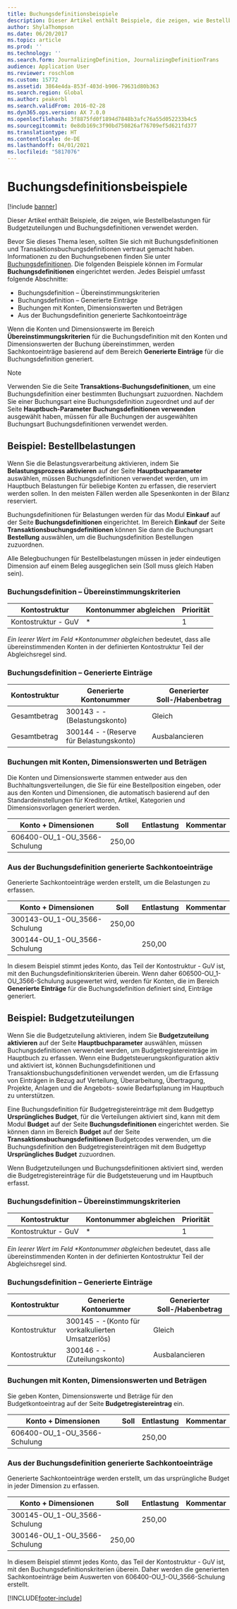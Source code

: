 ```yaml
---
title: Buchungsdefinitionsbeispiele
description: Dieser Artikel enthält Beispiele, die zeigen, wie Bestellbelastungen für Budgetzuteilungen und Buchungsdefinitionen verwendet werden.
author: ShylaThompson
ms.date: 06/20/2017
ms.topic: article
ms.prod: ''
ms.technology: ''
ms.search.form: JournalizingDefinition, JournalizingDefinitionTrans
audience: Application User
ms.reviewer: roschlom
ms.custom: 15772
ms.assetid: 3864e4da-853f-403d-b906-79631d80b363
ms.search.region: Global
ms.author: peakerbl
ms.search.validFrom: 2016-02-28
ms.dyn365.ops.version: AX 7.0.0
ms.openlocfilehash: 3f8875fd0f1894d7848b3afc76a55d052233b4c5
ms.sourcegitcommit: 0e8db169c3f90bd750826af76709ef5d621fd377
ms.translationtype: HT
ms.contentlocale: de-DE
ms.lasthandoff: 04/01/2021
ms.locfileid: "5817076"
---
```

# <a name="posting-definition-examples"></a>Buchungsdefinitionsbeispiele

[!include [banner](../includes/banner.md)]

Dieser Artikel enthält Beispiele, die zeigen, wie Bestellbelastungen für Budgetzuteilungen und Buchungsdefinitionen verwendet werden.

Bevor Sie dieses Thema lesen, sollten Sie sich mit Buchungsdefinitionen und Transaktionsbuchungsdefinitionen vertraut gemacht haben. Informationen zu den Buchungsebenen finden Sie unter [Buchungsdefinitionen](posting-definitions.md). Die folgenden Beispiele können im Formular **Buchungsdefinitionen** eingerichtet werden. Jedes Beispiel umfasst folgende Abschnitte:

-   Buchungsdefinition – Übereinstimmungskriterien
-   Buchungsdefinition – Generierte Einträge
-   Buchungen mit Konten, Dimensionswerten und Beträgen
-   Aus der Buchungsdefinition generierte Sachkontoeinträge

Wenn die Konten und Dimensionswerte im Bereich **Übereinstimmungskriterien** für die Buchungsdefinition mit den Konten und Dimensionswerten der Buchung übereinstimmen, werden Sachkontoeinträge basierend auf dem Bereich **Generierte Einträge** für die Buchungsdefinition generiert. 
> [!NOTE]
> Verwenden Sie die Seite **Transaktions-Buchungsdefinitionen**, um eine Buchungsdefinition einer bestimmten Buchungsart zuzuordnen. Nachdem Sie einer Buchungsart eine Buchungsdefinition zugeordnet und auf der Seite **Hauptbuch-Parameter** **Buchungsdefinitionen verwenden** ausgewählt haben, müssen für alle Buchungen der ausgewählten Buchungsart Buchungsdefinitionen verwendet werden.

## <a name="example-purchase-order-encumbrances"></a>Beispiel: Bestellbelastungen
Wenn Sie die Belastungsverarbeitung aktivieren, indem Sie **Belastungsprozess aktivieren** auf der Seite **Hauptbuchparameter** auswählen, müssen Buchungsdefinitionen verwendet werden, um im Hauptbuch Belastungen für beliebige Konten zu erfassen, die reserviert werden sollen. In den meisten Fällen werden alle Spesenkonten in der Bilanz reserviert. 

Buchungsdefinitionen für Belastungen werden für das Modul **Einkauf** auf der Seite **Buchungsdefinitionen** eingerichtet. Im Bereich **Einkauf** der Seite **Transaktionsbuchungsdefinitionen** können Sie dann die Buchungsart **Bestellung** auswählen, um die Buchungsdefinition Bestellungen zuzuordnen. 

Alle Belegbuchungen für Bestellbelastungen müssen in jeder eindeutigen Dimension auf einem Beleg ausgeglichen sein (Soll muss gleich Haben sein).

### <a name="posting-definition--match-criteria"></a>Buchungsdefinition – Übereinstimmungskriterien

| Kontostruktur       | Kontonummer abgleichen | Priorität |
|-------------------------|----------------------|----------|
| Kontostruktur - GuV | \*                   | 1        |

<em>Ein leerer Wert im Feld **Kontonummer abgleichen</em>* bedeutet, dass alle übereinstimmenden Konten in der definierten Kontostruktur Teil der Abgleichsregel sind.

### <a name="posting-definition--generated-entries"></a>Buchungsdefinition – Generierte Einträge

| Kontostruktur | Generierte Kontonummer                    | Generierter Soll-/Habenbetrag |
|-------------------|---------------------------------------------|------------------------|
| Gesamtbetrag           | 300143 - -(Belastungskonto)             | Gleich                   |
| Gesamtbetrag           | 300144 - -(Reserve für Belastungskonto) | Ausbalancieren              |

### <a name="transactions-with-the-accounts-dimension-values-and-amounts"></a>Buchungen mit Konten, Dimensionswerten und Beträgen

Die Konten und Dimensionswerte stammen entweder aus den Buchhaltungsverteilungen, die Sie für eine Bestellposition eingeben, oder aus den Konten und Dimensionen, die automatisch basierend auf den Standardeinstellungen für Kreditoren, Artikel, Kategorien und Dimensionsvorlagen generiert werden.

| Konto + Dimensionen           | Soll  | Entlastung | Kommentar |
|--------------------------------|--------|--------|---------|
| 606400-OU\_1-OU\_3566-Schulung | 250,00 |        |         |

### <a name="ledger-entries-generated-from-the-posting-definition"></a>Aus der Buchungsdefinition generierte Sachkontoeinträge

Generierte Sachkontoeinträge werden erstellt, um die Belastungen zu erfassen.

| Konto + Dimensionen           | Soll  | Entlastung | Kommentar |
|--------------------------------|--------|--------|---------|
| 300143-OU\_1-OU\_3566-Schulung | 250,00 |        |         |
| 300144-OU\_1-OU\_3566-Schulung |        | 250,00 |         |

In diesem Beispiel stimmt jedes Konto, das Teil der Kontostruktur - GuV ist, mit den Buchungsdefinitionskriterien überein. Wenn daher 606500-OU\_1-OU\_3566-Schulung ausgewertet wird, werden für Konten, die im Bereich **Generierte Einträge** für die Buchungsdefinition definiert sind, Einträge generiert.

## <a name="example-budget-appropriations"></a>Beispiel: Budgetzuteilungen
Wenn Sie die Budgetzuteilung aktivieren, indem Sie **Budgetzuteilung aktivieren** auf der Seite **Hauptbuchparameter** auswählen, müssen Buchungsdefinitionen verwendet werden, um Budgetregistereinträge im Hauptbuch zu erfassen. Wenn eine Budgetsteuerungskonfiguration aktiv und aktiviert ist, können Buchungsdefinitionen und Transaktionsbuchungsdefinitionen verwendet werden, um die Erfassung von Einträgen in Bezug auf Verteilung, Überarbeitung, Übertragung, Projekte, Anlagen und die Angebots- sowie Bedarfsplanung im Hauptbuch zu unterstützen. 

Eine Buchungsdefinition für Budgetregistereinträge mit dem Budgettyp **Ursprüngliches Budget**, für die Verteilungen aktiviert sind, kann mit dem Modul **Budget** auf der Seite **Buchungsdefinitionen** eingerichtet werden. Sie können dann im Bereich **Budget** auf der Seite **Transaktionsbuchungsdefinitionen** Budgetcodes verwenden, um die Buchungsdefinition den Budgetregistereinträgen mit dem Budgettyp **Ursprüngliches Budget** zuzuordnen. 

Wenn Budgetzuteilungen und Buchungsdefinitionen aktiviert sind, werden die Budgetregistereinträge für die Budgetsteuerung und im Hauptbuch erfasst.

### <a name="posting-definition--match-criteria"></a>Buchungsdefinition – Übereinstimmungskriterien

| Kontostruktur       | Kontonummer abgleichen | Priorität |
|-------------------------|----------------------|----------|
| Kontostruktur - GuV | \*                   | 1        |

<em>Ein leerer Wert im Feld **Kontonummer abgleichen</em>* bedeutet, dass alle übereinstimmenden Konten in der definierten Kontostruktur Teil der Abgleichsregel sind.

### <a name="posting-definition--generated-entries"></a>Buchungsdefinition – Generierte Einträge

| Kontostruktur | Generierte Kontonummer              | Generierter Soll-/Habenbetrag |
|-------------------|---------------------------------------|------------------------|
| Kontostruktur | 300145 - -(Konto für vorkalkulierten Umsatzerlös) | Gleich                   |
| Kontostruktur | 300146 - -(Zuteilungskonto)     | Ausbalancieren              |

### <a name="transactions-with-the-accounts-dimension-values-and-amounts"></a>Buchungen mit Konten, Dimensionswerten und Beträgen

Sie geben Konten, Dimensionswerte und Beträge für den Budgetkontoeintrag auf der Seite **Budgetregistereintrag** ein.

| Konto + Dimensionen           | Soll | Entlastung | Kommentar |
|--------------------------------|-------|--------|---------|
| 606400-OU\_1-OU\_3566-Schulung |       | 250,00 |         |

### <a name="ledger-entries-generated-from-the-posting-definition"></a>Aus der Buchungsdefinition generierte Sachkontoeinträge

Generierte Sachkontoeinträge werden erstellt, um das ursprüngliche Budget in jeder Dimension zu erfassen.

| Konto + Dimensionen           | Soll  | Entlastung | Kommentar |
|--------------------------------|--------|--------|---------|
| 300145-OU\_1-OU\_3566-Schulung |        | 250,00 |         |
| 300146-OU\_1-OU\_3566-Schulung | 250,00 |        |         |

In diesem Beispiel stimmt jedes Konto, das Teil der Kontostruktur - GuV ist, mit den Buchungsdefinitionskriterien überein. Daher werden die generierten Sachkontoeinträge beim Auswerten von 606400-OU\_1-OU\_3566-Schulung erstellt.







[!INCLUDE[footer-include](../../includes/footer-banner.md)]